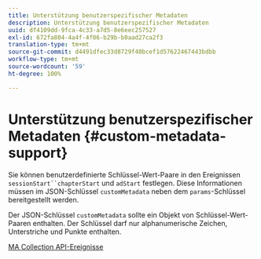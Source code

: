 ```yaml
---
title: Unterstützung benutzerspezifischer Metadaten
description: Unterstützung benutzerspezifischer Metadaten
uuid: df4109dd-9fca-4c33-a7d5-8e6eec257527
exl-id: 672fa804-4a4f-4f06-b29b-b0aad27ca2f3
translation-type: tm+mt
source-git-commit: d4491dfec33d8729f40bcef1d57622467443bdbb
workflow-type: tm+mt
source-wordcount: '59'
ht-degree: 100%

---
```


# Unterstützung benutzerspezifischer Metadaten {#custom-metadata-support}

Sie können benutzerdefinierte Schlüssel-Wert-Paare in den Ereignissen `sessionStart``chapterStart` und `adStart` festlegen. Diese Informationen müssen im JSON-Schlüssel `customMetadata` neben dem `params`-Schlüssel bereitgestellt werden.

Der JSON-Schlüssel `customMetadata` sollte ein Objekt von Schlüssel-Wert-Paaren enthalten. Der Schlüssel darf nur alphanumerische Zeichen, Unterstriche und Punkte enthalten.

[MA Collection API-Ereignisse](/help/media-collection-api/mc-api-ref/mc-api-events-req.md)

